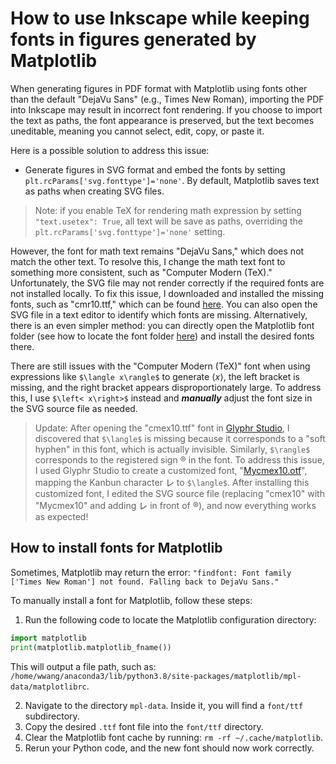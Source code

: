 # How to use Inkscape while keeping fonts in figures generated by Matplotlib

When generating figures in PDF format with Matplotlib using fonts other than the default "DejaVu Sans" (e.g., Times New Roman), importing the PDF into Inkscape may result in incorrect font rendering. If you choose to import the text as paths, the font appearance is preserved, but the text becomes uneditable, meaning you cannot select, edit, copy, or paste it.

Here is a possible solution to address this issue:

* Generate figures in SVG format and embed the fonts by setting `plt.rcParams['svg.fonttype']='none'`. By default, Matplotlib saves text as paths when creating SVG files.

> Note: if you enable TeX for rendering math expression by setting `"text.usetex": True`, all text will be save as paths, overriding the `plt.rcParams['svg.fonttype']='none'` setting.


However, the font for math text remains "DejaVu Sans," which does not match the other text. To resolve this, I change the math text font to something more consistent, such as "Computer Modern (TeX)." Unfortunately, the SVG file may not render correctly if the required fonts are not installed locally. To fix this issue, I downloaded and installed the missing fonts, such as "cmr10.ttf," which can be found [here](https://github.com/ClassroomPresenter/CP3/blob/master/Fonts/cmr10.ttf). You can also open the SVG file in a text editor to identify which fonts are missing.
Alternatively, there is an even simpler method: you can directly open the Matplotlib font folder (see how to locate the font folder [here](#how-to-install-fonts-for-matplotlib)) and install the desired fonts there.

There are still issues with the "Computer Modern (TeX)" font when using expressions like `$\langle x\rangle$` to generate $\langle x\rangle$, the left bracket is missing, and the right bracket appears disproportionately large. To address this, I use `$\left< x\right>$` instead and ***manually*** adjust the font size in the SVG source file as needed.

> Update: After opening the "cmex10.ttf" font in [Glyphr Studio](https://www.glyphrstudio.com/online), I discovered that `$\langle$` is missing because it corresponds to a "soft hyphen" in this font, which is actually invisible. Similarly, `$\rangle$` corresponds to the registered sign ® in the font. To address this issue, I used Glyphr Studio to create a customized font, "[Mycmex10.otf](/plot_template/Inkscape/Mycmex10-Regular.otf)", mapping the Kanbun character ㆑ to `$\langle$`. After installing this customized font, I edited the SVG source file (replacing "cmex10" with "Mycmex10" and adding ㆑ in front of ®), and now everything works as expected!

## How to install fonts for Matplotlib

Sometimes, Matplotlib may return the error: `"findfont: Font family ['Times New Roman'] not found. Falling back to DejaVu Sans."`

To manually install a font for Matplotlib, follow these steps:

1. Run the following code to locate the Matplotlib configuration directory:
``` python
import matplotlib
print(matplotlib.matplotlib_fname())
```
This will output a file path, such as: `/home/wwang/anaconda3/lib/python3.8/site-packages/matplotlib/mpl-data/matplotlibrc`.

2. Navigate to the directory `mpl-data`. Inside it, you will find a `font/ttf` subdirectory.
3. Copy the desired `.ttf` font file into the `font/ttf` directory.
4. Clear the Matplotlib font cache by running: `rm -rf ~/.cache/matplotlib`.
5. Rerun your Python code, and the new font should now work correctly.
